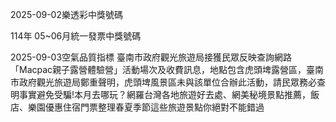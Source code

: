 
2025-09-02樂透彩中獎號碼

                                
114年 05~06月統一發票中獎號碼
                             
2025-09-03空氣品質指標
                              臺南市政府觀光旅遊局接獲民眾反映查詢網路「Macpac親子露營體驗營」活動場次及收費訊息，地點包含虎頭埤露營區，臺南市政府觀光旅遊局鄭重聲明，虎頭埤風景區未與該單位合辦此活動，請民眾務必查明事實避免受騙!本月去哪玩？網羅台灣各地旅遊好去處、網美秘境景點推薦，飯店、樂園優惠住宿門票整理春夏季節這些旅遊景點你絕對不能錯過